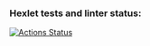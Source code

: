 ### Hexlet tests and linter status:
[![Actions Status](https://github.com/al-ov73/frontend-project-12/actions/workflows/hexlet-check.yml/badge.svg)](https://github.com/al-ov73/frontend-project-12/actions)